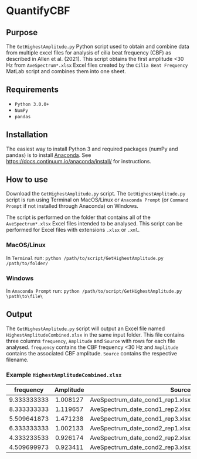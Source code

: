 # QuantifyCBF

## Purpose
The `GetHighestAmplitude.py` Python script used to obtain and combine data from multiple excel files for analysis of cilia beat frequency (CBF) as described in Allen et al. (2021). This script obtains the first amplitude <30 Hz from `AveSpectrum*.xlsx` Excel files created by the `Cilia Beat Frequency` MatLab script and combines them into one sheet.

## Requirements 

- `Python 3.0.0+`
- `NumPy`
- `pandas`

## Installation

The easiest way to install Python 3 and required packages (numPy and pandas) is to install [Anaconda](https://docs.continuum.io/anacondaorg/). See https://docs.continuum.io/anaconda/install/ for instructions.

## How to use

Download the `GetHighestAmplitude.py` script. The `GetHighestAmplitude.py` script is run using Terminal on MacOS/Linux or `Anaconda Prompt` (or `Command Prompt` if not installed through Anaconda) on Windows. 

The script is performed on the folder that contains all of the `AveSpectrum*.xlsx` Excel files intended to be analysed. This script can be performed for Excel files with extensions `.xlsx` or `.xml`. 

### MacOS/Linux
In `Terminal` run:
``python /path/to/script/GetHighestAmplitude.py /path/to/folder/``

### Windows
In `Anaconda Prompt` run:
``python /path/to/script/GetHighestAmplitude.py \path\to\file\``

## Output

The `GetHighestAmplitude.py` script will output an Excel file named `HighestAmplitudeCombined.xlsx` in the same input folder. This file contains three columns `frequency`, `Amplitude` and `Source` with rows for each file analysed. `frequency` contains the CBF frequency <30 Hz and `Amplitude` contains the associated CBF amplitude. `Source` contains the respective filename.

### Example `HighestAmplitudeCombined.xlsx`

| frequency     | Amplitude     | Source                           |
| ------------- |:-------------:| --------------------------------:|
| 9.333333333   | 1.008127      | AveSpectrum_date_cond1_rep1.xlsx |
| 8.333333333   | 1.119657      | AveSpectrum_date_cond1_rep2.xlsx |
| 5.509641873   | 1.471238      | AveSpectrum_date_cond1_rep3.xlsx |
| 6.333333333   | 1.002133      | AveSpectrum_date_cond2_rep1.xlsx |
| 4.333233533   | 0.926174      | AveSpectrum_date_cond2_rep2.xlsx |
| 4.509699973   | 0.923411      | AveSpectrum_date_cond2_rep3.xlsx |
